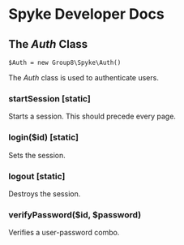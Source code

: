 # Spyke Developer Docs
## The *Auth* Class

`$Auth = new Group8\Spyke\Auth()`

The *Auth* class is used to authenticate users.

### startSession [static]
Starts a session. This should precede every page.

### login($id) [static]
Sets the session.

### logout [static]
Destroys the session.

### verifyPassword($id, $password)
Verifies a user-password combo.